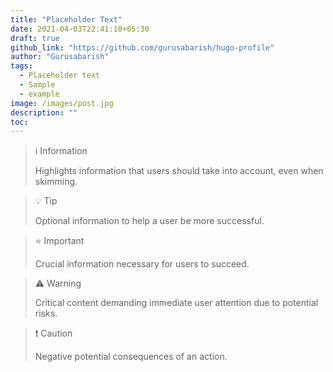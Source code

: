 ```yaml
---
title: "Placeholder Text"
date: 2021-04-03T22:41:10+05:30
draft: true
github_link: "https://github.com/gurusabarish/hugo-profile"
author: "Gurusabarish"
tags:
  - Placeholder text
  - Sample
  - example
image: /images/post.jpg
description: ""
toc: 
---
```


> ℹ️ Information
>
> Highlights information that users should take into account, even when skimming.

> 💡 Tip 
>
> Optional information to help a user be more successful.

> ⭐ Important
>
> Crucial information necessary for users to succeed.

> ⚠️ Warning
>
> Critical content demanding immediate user attention due to potential risks.

> ❗ Caution
> 
> Negative potential consequences of an action.

